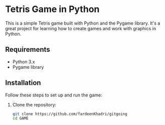 # Tetris Game in Python

This is a simple Tetris game built with Python and the Pygame library. It's a great project for learning how to create games and work with graphics in Python.

## Requirements

- Python 3.x
- Pygame library

## Installation

Follow these steps to set up and run the game:

1. Clone the repository:
   ```bash
   git clone https://github.com/fardeenKhadri/gitgoing
   cd GAME
   
